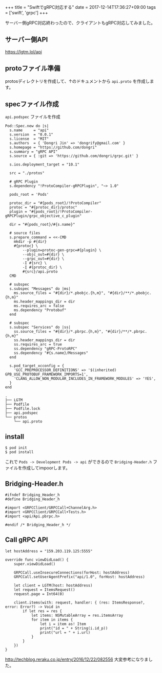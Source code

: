 +++
title = "SwiftでgRPC対応する"
date = 2017-12-14T17:36:27+09:00
tags = ['swift', 'grpc']
+++

サーバー側gRPC対応終わったので、クライアントもgRPC対応してみました。

## サーバー側API

https://lgtm.lol/api

## protoファイル準備
protosディレクトリを作成して、↑のドキュメントから `api.proto` を作成します。

## specファイル作成

`api.podspec` ファイルを作成

```
Pod::Spec.new do |s|
  s.name     = "api"
  s.version  = "0.0.1"
  s.license  = "MIT"
  s.authors  = { 'Dongri Jin' => 'dongrify@gmail.com' }
  s.homepage = "https://github.com/dongri"
  s.summary = "gRPC API"
  s.source = { :git => 'https://github.com/dongri/grpc.git' }

  s.ios.deployment_target = "10.1"

  src = "./protos"

  # gRPC Plugin
  s.dependency "!ProtoCompiler-gRPCPlugin", "~> 1.0"

  pods_root = 'Pods'

  protoc_dir = "#{pods_root}/!ProtoCompiler"
  protoc = "#{protoc_dir}/protoc"
  plugin = "#{pods_root}/!ProtoCompiler-gRPCPlugin/grpc_objective_c_plugin"

  dir = "#{pods_root}/#{s.name}"

  # source files
  s.prepare_command = <<-CMD
    mkdir -p #{dir}
    #{protoc} \
        --plugin=protoc-gen-grpc=#{plugin} \
        --objc_out=#{dir} \
        --grpc_out=#{dir} \
        -I #{src} \
        -I #{protoc_dir} \
        #{src}/api.proto
  CMD

  # subspec
  s.subspec "Messages" do |ms|
    ms.source_files = "#{dir}/*.pbobjc.{h,m}", "#{dir}/**/*.pbobjc.{h,m}"
    ms.header_mappings_dir = dir
    ms.requires_arc = false
    ms.dependency "Protobuf"
  end

  # subspec
  s.subspec "Services" do |ss|
    ss.source_files = "#{dir}/*.pbrpc.{h,m}", "#{dir}/**/*.pbrpc.{h,m}"
    ss.header_mappings_dir = dir
    ss.requires_arc = true
    ss.dependency "gRPC-ProtoRPC"
    ss.dependency "#{s.name}/Messages"
  end

  s.pod_target_xcconfig = {
    'GCC_PREPROCESSOR_DEFINITIONS' => '$(inherited) GPB_USE_PROTOBUF_FRAMEWORK_IMPORTS=1',
    'CLANG_ALLOW_NON_MODULAR_INCLUDES_IN_FRAMEWORK_MODULES' => 'YES',
  }
end
```

```
.
├── LGTM
├── Podfile
├── Podfile.lock
├── api.podspec
└── protos
    └── api.proto
```

## install

```
$ pod init
$ pod install
```
これで `Pods -> Development Pods -> api` ができるので `Bridging-Header.h` ファイルを作成してimpoorします。

## Bridging-Header.h

```
#ifndef Bridging_Header_h
#define Bridging_Header_h

#import <GRPCClient/GRPCCall+ChannelArg.h>
#import <GRPCClient/GRPCCall+Tests.h>
#import <api/Api.pbrpc.h>

#endif /* Bridging_Header_h */
```

## Call gRPC API

```
let hostAddress = "159.203.119.125:5555"

override func viewDidLoad() {
    super.viewDidLoad()
    
    GRPCCall.useInsecureConnections(forHost: hostAddress)
    GRPCCall.setUserAgentPrefix("api/1.0", forHost: hostAddress)
    
    let client = LGTM(host: hostAddress)
    let request = ItemsRequest()
    request.page = Int64(0)

    client.items(with: request, handler: { (res: ItemsResponse?, error: Error?) -> Void in
        if let res = res {
            let items: NSMutableArray = res.itemsArray
            for item in items {
                let i = item as! Item
                print("id = " + String(i.id_p))
                print("url = " + i.url)
            }
        }
    })
}
```

http://techblog.reraku.co.jp/entry/2016/12/22/082556 大変参考になりました。
